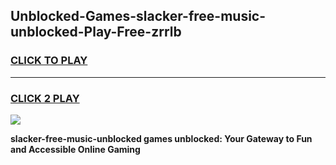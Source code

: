 
## Unblocked-Games-slacker-free-music-unblocked-Play-Free-zrrlb
<h3>
<a href="https://premium76.site?title=slacker-free-music-unblocked&ref=20M">CLICK TO PLAY</a></h3>
<hr>

<h3>
<a href="https://premium76.site?title=slacker-free-music-unblocked&ref=20M">CLICK 2 PLAY</a>
  
</h3>

<a href="https://premium76.site?title=slacker-free-music-unblocked&ref=19M"><img src="https://clearcache.store/games.png"></a>


**slacker-free-music-unblocked games unblocked: Your Gateway to Fun and Accessible Online Gaming**
